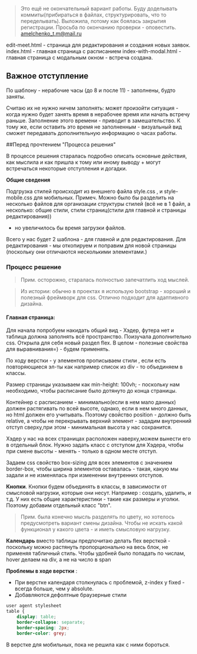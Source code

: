> Это ещё не окончательный вариант работы. 
Буду доделывать коммиты(прибираться в файлах, структурировать, что то переделывать). 
Выложила, потому как боялась закрытия регистрации. 
Просьба по окончанию проверки - оповестить. amelchenko_t.m@mail.ru

edit-meet.html - страница для редактирования и создания новых заявок. 
index.html - главная страница с расписанием
index-with-modal.html - главная страница с модальным окном - встреча создана. 

## Важное отступление
По шаблону - нерабочие часы (до 8 и после 11) - заполнены, будто заняты. 

Считаю их не нужно ничем заполнять: 
может произойти ситуация - когда нужно будет занять время в нерабочее время или начать встречу раньше. 
Заполнение этого времени - приводит в замешательство. К тому же, если оставить это время не заполненным - 
визуальный вид сможет передавать дополнительную информацию о часах работы. 


##Перед прочтением "Процесса решения" 

В процессе решения старалась подробно описать основные действия, 
как мыслила и как пришла к тому или иному выводу + могут встречаться некоторые отступления и догадки. 


**Общие сведения**

Подгрузка стилей происходит из внешнего файла style.css , и style-mobile.css для мобильных.
Примеч. Можно было бы разделить на несколько файлов для организации структуры стилей
(всё не в 1 файл, а несколько: общие стили, стили страниц(стили для главной и страницы редактирования))
- но увеличилось бы время загрузки файлов.

Всего у нас будет 2 шаблона - для главной и для редактирования. 
Для редактирования - мы откопируем и поправим для новой страницы
(поскольку они отличаются несколькими элементами.)

### Процесс решение
>Прим. осторожно, старалась полностью запечатлить ход мыслей. 

>Из истории: обычно в проектах я использую bootstrap - хороший и полезный фреймворк
для css. Отлично подходит для адаптивного дизайна. 

#### Главная страница: 

 Для начала попробуем накидать общий вид - Хэдер, футера нет и таблица должна
 заполнять всё пространство. Поизучала дополнительно css. Открыла для себя новый раздел flex. 
 В целом - полезные свойства для выравнивания=) - будем применять. 
 
По ходу верстки - у элементов прописываем стили , если есть повторяющиеся эл-ты
как например список из div - то объединяем в классы. 

Размер страницы указываем как min-height: 100vh; - поскольку нам необходимо, чтобы расписание 
было дотянуто до конца страницы. 

Контейнер с расписанием - минимально(если в нем мало данных) должен растягивать по всей высоте, 
однако, если в нем много данных, но html должен его учитывать.
Поэтому свойство position - должно быть relative, 
а чтобы не перекрывать верхний элемент - зададим внутренний отступ сверху,при этом - 
минимальная высота у нас сохранится.

Хэдер у нас на всех страницах расположен наверху,можем вынести его в отдельный блок.
Нужно задать класс с отступом для Хэдера, чтобы при смене высоты - менять - только в одном месте отступ. 

Задаем css свойство box-sizing для всех элементов с значением border-box, 
чтобы ширина элементов оставалась - такая, какую мы задали и не изменялась при изменении внутренних отступов. 

**Кнопки**. Кнопки будем объединять в классы, в зависимости от смысловой нагрузки, которые они несут. 
Например : создать, удалить, и т.д. 
У них есть общие характеристики - такие как размеры и уголки. Поэтому добавим отдельный класс "btn".
> Прим. была конечно мысль разделять по цвету, но хотелось предусмотреть вариант смены дизайна. 
Чтобы не искать какой функционал у какого цвета - и иметь смысловую нагрузку. 

**Календарь** вместо таблицы предпочитаю делать flex версткой -
поскольку можно растянуть пропорционально на весь блок, не применяя табличный стиль.
Чтобы удобней было попадать по числам, hover делаем на div, а не на число в span

**Проблемы в ходе верстки** : 
- При верстке календаря столкнулась с проблемой, z-index у fixed - всегда больше, чем у absolute.
- Добавляются дефолтные браузерные стили 
```css
user agent stylesheet
table {
    display: table;
    border-collapse: separate;
    border-spacing: 2px;
    border-color: grey;
```
В верстке для мобильных, пока не решила как с ними бороться. 
